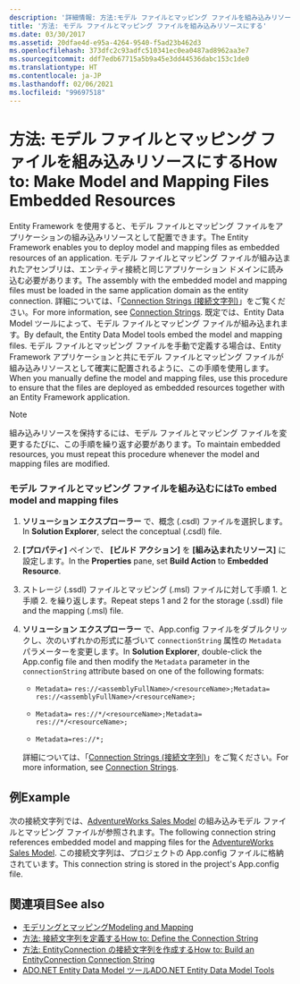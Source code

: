 ```yaml
---
description: '詳細情報: 方法:モデル ファイルとマッピング ファイルを組み込みリソースにする'
title: '方法: モデル ファイルとマッピング ファイルを組み込みリソースにする'
ms.date: 03/30/2017
ms.assetid: 20dfae4d-e95a-4264-9540-f5ad23b462d3
ms.openlocfilehash: 373dfc2c93adfc510341ec0ea0487ad8962aa3e7
ms.sourcegitcommit: ddf7edb67715a5b9a45e3dd44536dabc153c1de0
ms.translationtype: HT
ms.contentlocale: ja-JP
ms.lasthandoff: 02/06/2021
ms.locfileid: "99697518"
---
```

# <a name="how-to-make-model-and-mapping-files-embedded-resources"></a><span data-ttu-id="5f898-103">方法: モデル ファイルとマッピング ファイルを組み込みリソースにする</span><span class="sxs-lookup"><span data-stu-id="5f898-103">How to: Make Model and Mapping Files Embedded Resources</span></span>

<span data-ttu-id="5f898-104">Entity Framework を使用すると、モデル ファイルとマッピング ファイルをアプリケーションの組み込みリソースとして配置できます。</span><span class="sxs-lookup"><span data-stu-id="5f898-104">The Entity Framework enables you to deploy model and mapping files as embedded resources of an application.</span></span> <span data-ttu-id="5f898-105">モデル ファイルとマッピング ファイルが組み込まれたアセンブリは、エンティティ接続と同じアプリケーション ドメインに読み込む必要があります。</span><span class="sxs-lookup"><span data-stu-id="5f898-105">The assembly with the embedded model and mapping files must be loaded in the same application domain as the entity connection.</span></span> <span data-ttu-id="5f898-106">詳細については、「[Connection Strings (接続文字列)](connection-strings.md)」をご覧ください。</span><span class="sxs-lookup"><span data-stu-id="5f898-106">For more information, see [Connection Strings](connection-strings.md).</span></span> <span data-ttu-id="5f898-107">既定では、Entity Data Model ツールによって、モデル ファイルとマッピング ファイルが組み込まれます。</span><span class="sxs-lookup"><span data-stu-id="5f898-107">By default, the Entity Data Model tools embed the model and mapping files.</span></span> <span data-ttu-id="5f898-108">モデル ファイルとマッピング ファイルを手動で定義する場合は、Entity Framework アプリケーションと共にモデル ファイルとマッピング ファイルが組み込みリソースとして確実に配置されるように、この手順を使用します。</span><span class="sxs-lookup"><span data-stu-id="5f898-108">When you manually define the model and mapping files, use this procedure to ensure that the files are deployed as embedded resources together with an Entity Framework application.</span></span>  
  
> [!NOTE]
> <span data-ttu-id="5f898-109">組み込みリソースを保持するには、モデル ファイルとマッピング ファイルを変更するたびに、この手順を繰り返す必要があります。</span><span class="sxs-lookup"><span data-stu-id="5f898-109">To maintain embedded resources, you must repeat this procedure whenever the model and mapping files are modified.</span></span>  
  
### <a name="to-embed-model-and-mapping-files"></a><span data-ttu-id="5f898-110">モデル ファイルとマッピング ファイルを組み込むには</span><span class="sxs-lookup"><span data-stu-id="5f898-110">To embed model and mapping files</span></span>  
  
1. <span data-ttu-id="5f898-111">**ソリューション エクスプローラー** で、概念 (.csdl) ファイルを選択します。</span><span class="sxs-lookup"><span data-stu-id="5f898-111">In **Solution Explorer**, select the conceptual (.csdl) file.</span></span>  
  
2. <span data-ttu-id="5f898-112">**[プロパティ]** ペインで、 **[ビルド アクション]** を **[組み込まれたリソース]** に設定します。</span><span class="sxs-lookup"><span data-stu-id="5f898-112">In the **Properties** pane, set **Build Action** to **Embedded Resource**.</span></span>  
  
3. <span data-ttu-id="5f898-113">ストレージ (.ssdl) ファイルとマッピング (.msl) ファイルに対して手順 1. と手順 2. を繰り返します。</span><span class="sxs-lookup"><span data-stu-id="5f898-113">Repeat steps 1 and 2 for the storage (.ssdl) file and the mapping (.msl) file.</span></span>  
  
4. <span data-ttu-id="5f898-114">**ソリューション エクスプローラー** で、App.config ファイルをダブルクリックし、次のいずれかの形式に基づいて `connectionString` 属性の `Metadata` パラメーターを変更します。</span><span class="sxs-lookup"><span data-stu-id="5f898-114">In **Solution Explorer**, double-click the App.config file and then modify the `Metadata` parameter in the `connectionString` attribute based on one of the following formats:</span></span>  
  
    - <span data-ttu-id="5f898-115">`Metadata=` `res://<assemblyFullName>/<resourceName>;`</span><span class="sxs-lookup"><span data-stu-id="5f898-115">`Metadata=` `res://<assemblyFullName>/<resourceName>;`</span></span>  
  
    - <span data-ttu-id="5f898-116">`Metadata=` `res://*/<resourceName>;`</span><span class="sxs-lookup"><span data-stu-id="5f898-116">`Metadata=` `res://*/<resourceName>;`</span></span>  
  
    - `Metadata=res://*;`  
  
     <span data-ttu-id="5f898-117">詳細については、「[Connection Strings (接続文字列)](connection-strings.md)」をご覧ください。</span><span class="sxs-lookup"><span data-stu-id="5f898-117">For more information, see [Connection Strings](connection-strings.md).</span></span>  
  
## <a name="example"></a><span data-ttu-id="5f898-118">例</span><span class="sxs-lookup"><span data-stu-id="5f898-118">Example</span></span>  

 <span data-ttu-id="5f898-119">次の接続文字列では、[AdventureWorks Sales Model](https://github.com/Microsoft/sql-server-samples/releases/tag/adventureworks) の組み込みモデル ファイルとマッピング ファイルが参照されます。</span><span class="sxs-lookup"><span data-stu-id="5f898-119">The following connection string references embedded model and mapping files for the [AdventureWorks Sales Model](https://github.com/Microsoft/sql-server-samples/releases/tag/adventureworks).</span></span> <span data-ttu-id="5f898-120">この接続文字列は、プロジェクトの App.config ファイルに格納されています。</span><span class="sxs-lookup"><span data-stu-id="5f898-120">This connection string is stored in the project's App.config file.</span></span>  

## <a name="see-also"></a><span data-ttu-id="5f898-121">関連項目</span><span class="sxs-lookup"><span data-stu-id="5f898-121">See also</span></span>

- [<span data-ttu-id="5f898-122">モデリングとマッピング</span><span class="sxs-lookup"><span data-stu-id="5f898-122">Modeling and Mapping</span></span>](modeling-and-mapping.md)
- [<span data-ttu-id="5f898-123">方法: 接続文字列を定義する</span><span class="sxs-lookup"><span data-stu-id="5f898-123">How to: Define the Connection String</span></span>](how-to-define-the-connection-string.md)
- [<span data-ttu-id="5f898-124">方法: EntityConnection の接続文字列を作成する</span><span class="sxs-lookup"><span data-stu-id="5f898-124">How to: Build an EntityConnection Connection String</span></span>](how-to-build-an-entityconnection-connection-string.md)
- <span data-ttu-id="5f898-125">[ADO.NET Entity Data Model ツール](/previous-versions/dotnet/netframework-4.0/bb399249(v=vs.100))</span><span class="sxs-lookup"><span data-stu-id="5f898-125">[ADO.NET Entity Data Model Tools](/previous-versions/dotnet/netframework-4.0/bb399249(v=vs.100))</span></span>
